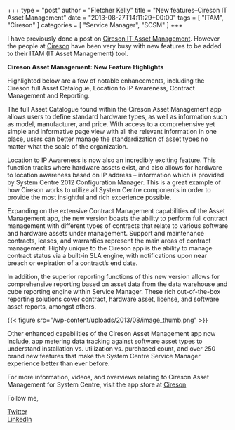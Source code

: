 +++
type = "post"
author = "Fletcher Kelly"
title = "New features–Cireson IT Asset Management"
date = "2013-08-27T14:11:29+00:00"
tags = [
  "ITAM",
  "Cireson"
]
categories = [
  "Service Manager",
  "SCSM"
]
+++


<!-- CANBEPUBLISHED -->

I have previously done a post on [Cireson IT Asset Management](/posts/history/2013-06-26-cireson-it-asset-management-with-service-manager). However the people at [Cireson](https://cireson.com/) have been very busy with new features to be added to their ITAM (IT Asset Management) tool.

**Cireson Asset Management: New Feature Highlights**

Highlighted below are a few of notable enhancements, including the Cireson full Asset Catalogue, Location to IP Awareness, Contract Management and Reporting.  

The full Asset Catalogue found within the Cireson Asset Management app allows users to define standard hardware types, as well as information such as model, manufacturer, and price. With access to a comprehensive yet simple and informative page view with all the relevant information in one place, users can better manage the standardization of asset types no matter what the scale of the organization.  

Location to IP Awareness is now also an incredibly exciting feature. This function tracks where hardware assets exist, and also allows for hardware to location awareness based on IP address – information which is provided by System Centre 2012 Configuration Manager. This is a great example of how Cireson works to utilize all System Centre components in order to provide the most insightful and rich experience possible.  

Expanding on the extensive Contract Management capabilities of the Asset Management app, the new version boasts the ability to perform full contract management with different types of contracts that relate to various software and hardware assets under management. Support and maintenance contracts, leases, and warranties represent the main areas of contract management. Highly unique to the Cireson app is the ability to manage contract status via a built-in SLA engine, with notifications upon near breach or expiration of a contract’s end date.  

In addition, the superior reporting functions of this new version allows for comprehensive reporting based on asset data from the data warehouse and cube reporting engine within Service Manager. These rich out-of-the-box reporting solutions cover contract, hardware asset, license, and software asset reports, amongst others. 

{{< figure src="/wp-content/uploads/2013/08/image_thumb.png" >}}

Other enhanced capabilities of the Cireson Asset Management app now include, app metering data tracking against software asset types to understand installation vs. utilization vs. purchased count, and over 250 brand new features that make the System Centre Service Manager experience better than ever before.  

For more information, videos, and overviews relating to Cireson Asset Management for System Centre, visit the app store at [Cireson](www.cireson.com)

Follow me,

[Twitter](https://www.twitter.com/fskelly)  
[LinkedIn](https://linkedin.com/in/fletcherkelly)
